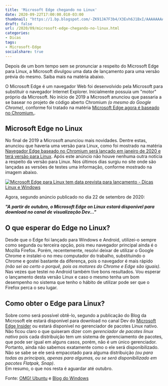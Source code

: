 ```yaml
---
title: 'Microsoft Edge chegando no Linux'
date: 2020-09-22T17:00:00.010-03:00
thumbnail: "https://1.bp.blogspot.com/-ZK91JA7F3b4/X3Evh6J1BxI/AAAAAAAAQKQ/9KqRIlgW1IIrkv7l9wh5V-4-Ax_-XSfLQCNcBGAsYHQ/s150/Edge_logo.png"
draft: false
url: /2020/09/microsoft-edge-chegando-no-linux.html
categories:
- Dicas
tags: 
- Microsoft-Edge
socialshare: true
---
```


Depois de um bom tempo sem se pronunciar a respeito do Microsoft Edge para Linux, a Microsoft divulgou uma data de lançamento para uma versão prévia do mesmo. Saiba mais na matéria abaixo.

<!--more-->

O Microsoft Edge é um navegador Web foi desenvolvido pela Microsoft para substituir o navegador Internet Explorer. Inicialmente possuia um "motor" próprio da Microsoft. No início de 2019 a Microsoft anunciou que passaria a se basear no projeto de código aberto Chromium _(o mesmo do Google Chrome)_, conforme foi tratado na matéria [Microsoft Edge agora é baseado no Chromium.](https://info.wsouza.com.br/2019/03/microsoft-edge-agora-e-baseado-no-chromium.html).  
  

## Microsoft Edge no Linux

  
No final de 2019 a Microsoft anunciou mais novidades. Dentre estas, anunciou que haveria uma versão para Linux, como foi mostrado na matéria [Navegador Edge baseado no Chromium será lançado em janeiro de 2020 e terá versão para Linux](https://info.wsouza.com.br/2019/11/navegador-edge-tem-data-de-lancamento-com-versao-para-linux.html). Após este anúncio não houve nenhuma outra notícia a respeito da versão para Linux. Nos últimos dias surgiu no site onde são lançadas as versões de testes uma informação, conforme mostrado na imagem abaixo.  

[![Microsoft Edge para Linux tem data prevista para lançamento - Dicas Linux e Windows](https://1.bp.blogspot.com/-tZxT76htHnA/X2pEcAQfBrI/AAAAAAAAQHQ/hbFy3FFU-qsR4htyJwFX56nR25vUj5KrACNcBGAsYHQ/s600/001.png "Microsoft Edge para Linux tem data prevista para lançamento - Dicas Linux e Windows")](https://1.bp.blogspot.com/-tZxT76htHnA/X2pEcAQfBrI/AAAAAAAAQHQ/hbFy3FFU-qsR4htyJwFX56nR25vUj5KrACNcBGAsYHQ/s1210/001.png)

  
Agora, segundo anúncio publicado no dia 22 de setembro de 2020:  
  

**_"A partir de outubro, o Microsoft Edge on Linux estará disponível para download no canal de visualização Dev..."_**  

  

## O que esperar do Edge no Linux?

  
Desde que o Edge foi lançado para Windows e Android, utilizei-o sempre como segunda ou terceira opção, pois meu navegador principal ainda é o Mozilla Firefox. Porém, recentemente, resolvi deixar de utilizar o Google Chrome e instalei-o no meu computador do trabalho, substituindo o Chrome e gostei bastante da diferença, pois o navegador é mais rápido _(não sei ao certo o porquê, pois os motores do Chrome e Edge são iguais)._ Nas vezes que testei no Android também tive bons resultados. Vou esperar o lançamento desta versão Linux e caso o mesmo tenha um bom desempenho no sistema que tenho o hábito de utilizar pode ser que o Firefox perca o seu lugar.  
  

## Como obter o Edge para Linux?

  
Sobre como será possível obtê-lo, segundo a publicação do Blog da Microsoft ele estará disponível para download no canal Dev do [Microsoft Edge Insider](https://www.microsoftedgeinsider.com/pt-br/download/) ou estará disponível no gerenciador de pacotes Linux nativo. Não ficou claro o que quiseram dizer com _gerenciador de pacotes linux nativo_ pois cada distribuição tem um sistema de gerenciamento de pacotes, que pode ser igual em alguns casos, porém, não é um único gerenciador. Portanto, ainda não sabemos exatamente como o ele será disponibilizado. Não se sabe se ele será empacotado para alguma distribuição _(ou para todas as principais, apenas para algumas, ou se será disponibilizado em pacotes Flatpak, Snap)_.  
Em resumo, o que nos resta é aguardar até outubro.  
  
  
Fonte: [OMG! Ubuntu](https://www.omgubuntu.co.uk/2020/09/microsoft-edge-linux-preview-october) e [Blog do Windows](https://blogs.windows.com/windowsexperience/2020/09/22/whats-new-in-web-experiences-ignite-2020-need-to-secure-your-remote-workers-choose-microsoft-edge-as-your-browser-for-business/)
